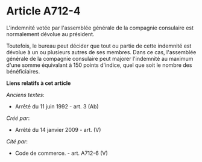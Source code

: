 # Article A712-4

L'indemnité votée par l'assemblée générale de la compagnie consulaire est normalement dévolue au président.

Toutefois, le bureau peut décider que tout ou partie de cette indemnité est dévolue à un ou plusieurs autres de ses membres.
Dans ce cas, l'assemblée générale de la compagnie consulaire peut majorer l'indemnité au maximum d'une somme équivalant à 150
points d'indice, quel que soit le nombre des bénéficiaires.

**Liens relatifs à cet article**

_Anciens textes_:

  - Arrêté du 11 juin 1992 - art. 3 (Ab)

_Créé par_:

  - Arrêté du 14 janvier 2009 - art. (V)

_Cité par_:

  - Code de commerce. - art. A712-6 (V)
